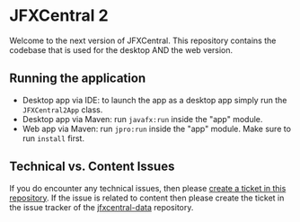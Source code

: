 # JFXCentral 2

Welcome to the next version of JFXCentral. This repository contains the codebase that is used for the desktop AND the web version.

## Running the application

- Desktop app via IDE: to launch the app as a desktop app simply run the `JFXCentral2App` class.
- Desktop app via Maven: run `javafx:run` inside the "app" module.
- Web app via Maven: run `jpro:run` inside the "app" module. Make sure to run `install` first.

## Technical vs. Content Issues

If you do encounter any technical issues, then please [create a ticket in this repository](https://github.com/dlemmermann/jfxcentral2/issues). If the issue is related to content then please create the ticket in the issue tracker of the [jfxcentral-data](https://github.com/dlsc-software-consulting-gmbh/jfxcentral-data/issues) repository.